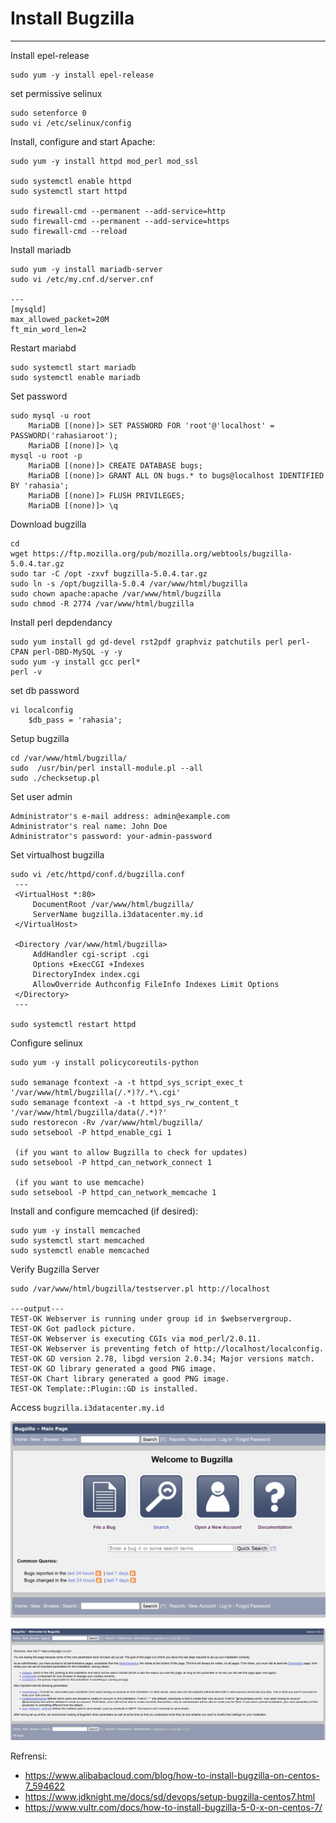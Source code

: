 # Install Bugzilla
-----

Install epel-release
```
sudo yum -y install epel-release
```

set permissive selinux
```
sudo setenforce 0
sudo vi /etc/selinux/config
```

Install, configure and start Apache:
```
sudo yum -y install httpd mod_perl mod_ssl

sudo systemctl enable httpd
sudo systemctl start httpd

sudo firewall-cmd --permanent --add-service=http
sudo firewall-cmd --permanent --add-service=https
sudo firewall-cmd --reload
```

Install mariadb
```
sudo yum -y install mariadb-server
sudo vi /etc/my.cnf.d/server.cnf

---
[mysqld]
max_allowed_packet=20M
ft_min_word_len=2
```

Restart mariabd
```
sudo systemctl start mariadb
sudo systemctl enable mariadb
```

Set password
```
sudo mysql -u root
    MariaDB [(none)]> SET PASSWORD FOR 'root'@'localhost' = PASSWORD('rahasiaroot');
    MariaDB [(none)]> \q
mysql -u root -p
    MariaDB [(none)]> CREATE DATABASE bugs;
    MariaDB [(none)]> GRANT ALL ON bugs.* to bugs@localhost IDENTIFIED BY 'rahasia';
    MariaDB [(none)]> FLUSH PRIVILEGES;
    MariaDB [(none)]> \q
```

Download bugzilla
```
cd
wget https://ftp.mozilla.org/pub/mozilla.org/webtools/bugzilla-5.0.4.tar.gz
sudo tar -C /opt -zxvf bugzilla-5.0.4.tar.gz
sudo ln -s /opt/bugzilla-5.0.4 /var/www/html/bugzilla
sudo chown apache:apache /var/www/html/bugzilla
sudo chmod -R 2774 /var/www/html/bugzilla
```

Install perl depdendancy
```
sudo yum install gd gd-devel rst2pdf graphviz patchutils perl perl-CPAN perl-DBD-MySQL -y -y
sudo yum -y install gcc perl*
perl -v
```

set db password
```
vi localconfig
    $db_pass = 'rahasia';
```

Setup bugzilla
```
cd /var/www/html/bugzilla/
sudo  /usr/bin/perl install-module.pl --all
sudo ./checksetup.pl
```

Set user admin
```
Administrator's e-mail address: admin@example.com
Administrator's real name: John Doe
Administrator's password: your-admin-password
```

Set virtualhost bugzilla
```
sudo vi /etc/httpd/conf.d/bugzilla.conf
 ---
 <VirtualHost *:80>
     DocumentRoot /var/www/html/bugzilla/
     ServerName bugzilla.i3datacenter.my.id
 </VirtualHost>

 <Directory /var/www/html/bugzilla>
     AddHandler cgi-script .cgi
     Options +ExecCGI +Indexes
     DirectoryIndex index.cgi
     AllowOverride Authconfig FileInfo Indexes Limit Options
 </Directory>
 ---

sudo systemctl restart httpd
```
Configure selinux
```
sudo yum -y install policycoreutils-python

sudo semanage fcontext -a -t httpd_sys_script_exec_t '/var/www/html/bugzilla(/.*)?/.*\.cgi'
sudo semanage fcontext -a -t httpd_sys_rw_content_t '/var/www/html/bugzilla/data(/.*)?'
sudo restorecon -Rv /var/www/html/bugzilla/
sudo setsebool -P httpd_enable_cgi 1

 (if you want to allow Bugzilla to check for updates)
sudo setsebool -P httpd_can_network_connect 1

 (if you want to use memcache)
sudo setsebool -P httpd_can_network_memcache 1
```

Install and configure memcached (if desired):
```
sudo yum -y install memcached
sudo systemctl start memcached
sudo systemctl enable memcached
```

Verify Bugzilla Server
```
sudo /var/www/html/bugzilla/testserver.pl http://localhost

---output---
TEST-OK Webserver is running under group id in $webservergroup.
TEST-OK Got padlock picture.
TEST-OK Webserver is executing CGIs via mod_perl/2.0.11.
TEST-OK Webserver is preventing fetch of http://localhost/localconfig.
TEST-OK GD version 2.78, libgd version 2.0.34; Major versions match.
TEST-OK GD library generated a good PNG image.
TEST-OK Chart library generated a good PNG image.
TEST-OK Template::Plugin::GD is installed.
```

Access `bugzilla.i3datacenter.my.id`

![Alt text](image.png)

![Alt text](image-1.png)

Refrensi:
- https://www.alibabacloud.com/blog/how-to-install-bugzilla-on-centos-7_594622
- https://www.jdknight.me/docs/sd/devops/setup-bugzilla-centos7.html
- https://www.vultr.com/docs/how-to-install-bugzilla-5-0-x-on-centos-7/
